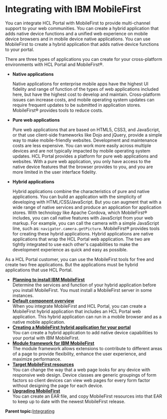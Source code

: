 # Integrating with IBM MobileFirst

You can integrate HCL Portal with MobileFirst to provide multi-channel support to your web communities. You can create a hybrid application that adds native device functions and a unified web experience on mobile device browsers and in mobile device native applications. You can use MobileFirst to create a hybrid application that adds native device functions to your portal.

There are three types of applications you can create for your cross-platform environments with HCL Portal and MobileFirst®.

-   **Native applications**

    Native applications for enterprise mobile apps have the highest UI fidelity and range of function of the types of web applications included here, but have the highest cost to develop and maintain. Cross-platform issues can increase costs, and mobile operating system updates can require frequent updates to be submitted in application stores. MobileFirst® provides tools to reduce costs.

-   **Pure web applications**

    Pure web applications that are based on HTML5, CSS3, and JavaScript, or that use client-side frameworks like Dojo and jQuery, provide a simple way to make mobile-friendly websites. Development and maintenance costs are less expensive. You can work more easily across multiple devices and are not typically impacted by mobile operating system updates. HCL Portal provides a platform for pure web applications and websites. With a pure web application, you only have access to the native device features that the browser provides to you, and you are more limited in the user interface fidelity.

-   **Hybrid applications**

    Hybrid applications combine the characteristics of pure and native applications. You can build an application with the simplicity of developing with HTML/CSS/JavaScript. But you can augment that with a wide range of native services and produce an application for application stores. With technology like Apache Cordova, which MobileFirst® includes, you can call native features with JavaScript from your web markup. For example, you can call the camera with a simple JavaScript line, such as: `navigator.camera.getPicture`. MobileFirst® provides tools for creating these hybrid applications. Hybrid applications are native applications that wrap the HCL Portal web application. The two are tightly integrated to use each other's capabilities to make the development experience as quick and easy as possible.


As a HCL Portal customer, you can use the MobileFirst tools for free and create two free applications. But the applications must be hybrid applications that use HCL Portal.

-   **[Planning to install IBM MobileFirst](../integrate/wl_pln_inst.md)**  
Determine the services and function of your hybrid application before you install MobileFirst. You must install a MobileFirst server in some instances.
-   **[Default component overview](../integrate/wl_comp_ovr.md)**  
When you integrate MobileFirst and HCL Portal, you can create a MobileFirst hybrid application that includes an HCL Portal web application. This hybrid application can run in a mobile browser and as a native mobile application.
-   **[Creating a MobileFirst hybrid application for your portal](../integrate/wl_hybrid_app_portal.md)**  
You can create a hybrid application to add native device capabilities to your portal with IBM MobileFirst.
-   **[Module framework for IBM MobileFirst](../integrate/wl_module_fw.md)**  
The module framework allows extensions to contribute to different areas of a page to provide flexibility, enhance the user experience, and maximize performance.
-   **[Target MobileFirst resources](../integrate/wl_device_classes.md)**  
You can change the way that a web page looks for any device with responsive web design. Device classes are generic groupings of form factors so client devices can view web pages for every form factor without designing the page for each device.
-   **[Upgrading MobileFirst](../integrate/wl_ugrade.md)**  
You can create an EAR file, and copy MobileFirst resources into that EAR to keep up to date with the newest MobileFirst release.

**Parent topic:**[Integrating](../admin-system/integrating_parent.md)

